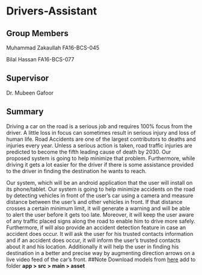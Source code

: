 # Drivers-Assistant
## Group Members
Muhammad Zakaullah  FA16-BCS-045

Bilal Hassan        FA16-BCS-077
## Supervisor
Dr. Mubeen Gafoor
## Summary
Driving a car on the road is a serious job and requires 100% focus from the driver. A little
loss in focus can sometimes result in serious injury and loss of human life. Road Accidents are one
of the largest contributors to deaths and injuries every year. Unless a serious action is taken, road
traffic injuries are predicted to become the fifth leading cause of death by 2030. Our proposed
system is going to help minimize that problem. Furthermore, while driving it gets a lot easier for the
driver if there is some assistance provided to the driver in finding the destination he wants to reach.

Our system, which will be an android application that the user will install on its phone/tablet. Our
system is going to help minimize accidents on the road by detecting vehicles in front of the user’s
car using a camera and measure distance between the user’s and other vehicles in front. If that
distance crosses a certain minimum limit, it will generate a warning and will be able to alert the user
before it gets too late. Moreover, it will keep the user aware of any traffic placed signs along the
road to enable him to drive more safely. Furthermore, if will also provide an accident detection
feature in case an accident does occur. It will ask the user for his trusted contacts information and if
an accident does occur, it will inform the user’s trusted contacts about it and his location.
Additionally it will help the user in finding his destination in a better and precise way by
augmenting direction arrows on a live video feed of the car’s front.
##Note
Download models from [here](https://drive.google.com/open?id=1NBArbhrRKSLAzz0fsfpjxf9Ao_HPm-Sc) add to folder **app > src > main > asset**